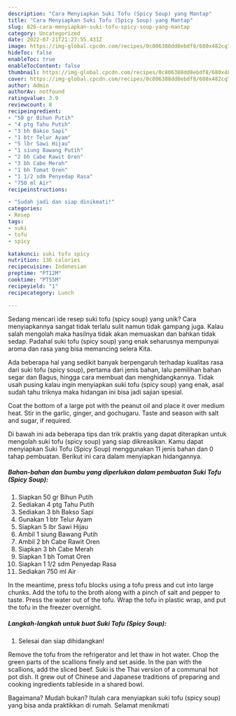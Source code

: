 ```yaml
---
description: "Cara Menyiapkan Suki Tofu (Spicy Soup) yang Mantap"
title: "Cara Menyiapkan Suki Tofu (Spicy Soup) yang Mantap"
slug: 826-cara-menyiapkan-suki-tofu-spicy-soup-yang-mantap
category: Uncategorized
date: 2022-07-21T21:27:55.431Z
image: https://img-global.cpcdn.com/recipes/0c806388dd8ebdf8/680x482cq70/suki-tofu-spicy-soup-foto-resep-utama.jpg
hideToc: false
enableToc: true
enableTocContent: false
thumbnail: https://img-global.cpcdn.com/recipes/0c806388dd8ebdf8/680x482cq70/suki-tofu-spicy-soup-foto-resep-utama.jpg
cover: https://img-global.cpcdn.com/recipes/0c806388dd8ebdf8/680x482cq70/suki-tofu-spicy-soup-foto-resep-utama.jpg
author: Admin
authorAv: notfound
ratingvalue: 3.9
reviewcount: 8
recipeingredient:
- "50 gr Bihun Putih"
- "4 ptg Tahu Putih"
- "3 bh Bakso Sapi"
- "1 btr Telur Ayam"
- "5 lbr Sawi Hijau"
- "1 siung Bawang Putih"
- "2 bh Cabe Rawit Oren"
- "3 bh Cabe Merah"
- "1 bh Tomat Oren"
- "1 1/2 sdm Penyedap Rasa"
- "750 ml Air"
recipeinstructions:

- "Sudah jadi dan siap dinikmati!"
categories:
- Resep
tags:
- suki
- tofu
- spicy

katakunci: suki tofu spicy 
nutrition: 136 calories
recipecuisine: Indonesian
preptime: "PT12M"
cooktime: "PT55M"
recipeyield: "1"
recipecategory: Lunch

---
```





Sedang mencari ide resep suki tofu (spicy soup) yang unik? Cara menyiapkannya sangat tidak terlalu sulit namun tidak gampang juga. Kalau salah mengolah maka hasilnya tidak akan memuaskan dan bahkan tidak sedap. Padahal suki tofu (spicy soup) yang enak seharusnya mempunyai aroma dan rasa yang bisa memancing selera Kita.





Ada beberapa hal yang sedikit banyak berpengaruh terhadap kualitas rasa dari suki tofu (spicy soup), pertama dari jenis bahan, lalu pemilihan bahan segar dan Bagus, hingga cara membuat dan menghidangkannya. Tidak usah pusing kalau ingin menyiapkan suki tofu (spicy soup) yang enak,      asal sudah tahu triknya maka hidangan ini bisa jadi sajian spesial.














Coat the bottom of a large pot with the peanut oil and place it over medium heat. Stir in the garlic, ginger, and gochugaru. Taste and season with salt and sugar, if required.






Di bawah ini ada beberapa tips dan trik praktis yang dapat diterapkan untuk mengolah suki tofu (spicy soup) yang siap dikreasikan. Kamu dapat menyiapkan Suki Tofu (Spicy Soup) menggunakan 11 jenis bahan dan 0 tahap pembuatan. Berikut ini cara dalam menyiapkan hidangannya.

<!--inarticleads1-->

##### Bahan-bahan dan bumbu yang diperlukan dalam pembuatan Suki Tofu (Spicy Soup):

1. Siapkan 50 gr Bihun Putih
1. Sediakan 4 ptg Tahu Putih
1. Sediakan 3 bh Bakso Sapi
1. Gunakan 1 btr Telur Ayam
1. Siapkan 5 lbr Sawi Hijau
1. Ambil 1 siung Bawang Putih
1. Ambil 2 bh Cabe Rawit Oren
1. Siapkan 3 bh Cabe Merah
1. Siapkan 1 bh Tomat Oren
1. Siapkan 1 1/2 sdm Penyedap Rasa
1. Sediakan 750 ml Air


In the meantime, press tofu blocks using a tofu press and cut into large chunks. Add the tofu to the broth along with a pinch of salt and pepper to taste. Press the water out of the tofu. Wrap the tofu in plastic wrap, and put the tofu in the freezer overnight. 

<!--inarticleads2-->

##### Langkah-langkah untuk buat Suki Tofu (Spicy Soup):


1. Selesai dan siap dihidangkan!

Remove the tofu from the refrigerator and let thaw in hot water. Chop the green parts of the scallions finely and set aside. In the pan with the scallions, add the sliced beef. Suki is the Thai version of a communal hot pot dish. It grew out of Chinese and Japanese traditions of preparing and cooking ingredients tableside in a shared bowl. 

Bagaimana? Mudah bukan? Itulah cara menyiapkan suki tofu (spicy soup) yang bisa anda praktikkan di rumah. Selamat menikmati
